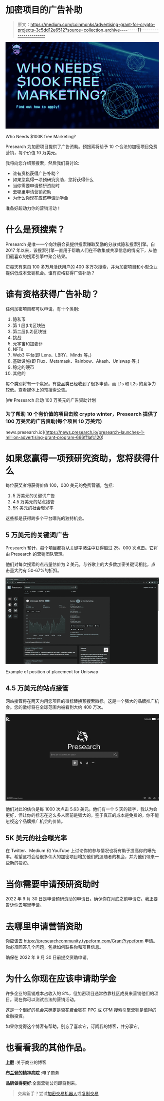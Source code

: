 # 加密项目的广告补助

> 原文：<https://medium.com/coinmonks/advertising-grant-for-crypto-projects-3c5dd12e6512?source=collection_archive---------11----------------------->

![](img/92640618d50089a264f7cc3fa4af9a75.png)

Who Needs $100K free Marketing?

Presearch 为加密项目提供了广告资助。预搜索将给予 10 个合法的加密项目免费营销，每个价值 10 万美元。

我将向您介绍预搜索，然后我们将讨论:

*   谁有资格获得广告补助？
*   如果您赢得一项预研究资助，您将获得什么
*   当你需要申请预研资助时
*   去哪里申请营销资助
*   为什么你现在应该申请助学金

准备好超动力你的营销活动！

# 什么是预搜索？

Presearch 是唯一一个向注册会员提供搜索赚取奖励的分散式隐私搜索引擎。自 2017 年以来，该搜索引擎一直用于帮助人们在不收集或共享信息的情况下，从他们最喜欢的搜索引擎中聚合结果。

它每天有来自 100 多万月活跃用户的 400 多万次搜索，并为加密项目和小型企业提供低成本营销机会。谁有资格获得广告补助？

# 谁有资格获得广告补助？

任何加密项目都可以申请。有十个类别:

1.  隐私币
2.  第 1 层(L1)区块链
3.  第二层(L2)区块链
4.  挑战
5.  元宇宙和加麦菲
6.  NFTs
7.  Web3 平台(即 Lens、LBRY、Minds 等。)
8.  基础设施(即 Flux、Metamask、Rainbow、Akash、Uniswap 等。)
9.  稳定的硬币
10.  其他的

每个类别将有一个赢家。有些品类已经收到了很多申请，而 L1s 和 L2s 的竞争力较低。查看媒体上的预搜索公告。

[](https://news.presearch.io/presearch-launches-1-million-advertising-grant-program-666ff1afc120) [## Presearch 启动 100 万美元的广告资助计划

### 为了帮助 10 个有价值的项目击败 crypto winter，Presearch 提供了 100 万美元的广告资助(每个项目 10 万美元)

news.presearch.io](https://news.presearch.io/presearch-launches-1-million-advertising-grant-program-666ff1afc120) 

# 如果您赢得一项预研究资助，您将获得什么

每位获奖者将获得价值 100，000 美元的免费营销，包括:

1.  5 万美元的关键词广告
2.  4.5 万美元的站点接管
3.  5K 美元的社会曝光率

这些都是获得跨多个平台曝光的独特机会。

## 5 万美元的关键词广告

Presearch 预计，每个项目都将从关键字赌注中获得超过 25，000 次点击。它将由 Presearch 的营销团队管理。

他们对每次搜索的点击量估价为 2 美元，与谷歌上的大多数加密关键词相比，点击量大约有 50-67%的折扣。

![](img/ee1ae294aad43e6c638c2e8cbe303dec.png)

Example of position of placement for Uniswap

## 4.5 万美元的站点接管

网站接管将在两天内用您项目的徽标替换预搜索徽标。这是一个强大的品牌推广机会。您的徽标将在全球范围内被看到大约 400 万次。

![](img/f3a907034f56297e7939ce4816ba62d7.png)

他们对此的估价是每 1000 次点击 5.63 美元。他们有一个 5 天的错字，我认为会更好，但让你的标志在这么多人面前是强大的。鉴于真正的成本是免费的，你不能忽视这个品牌推广机会的价值。

## 5K 美元的社会曝光率

在 Twitter、Medium 和 YouTube 上讨论你的参与情况也将有助于提高你的曝光率。希望这将会给很多伟大的加密项目增加他们的追随者的机会，并为他们带来一些新的投资。

# 当你需要申请预研资助时

2022 年 9 月 30 日是申请预研资助的申请日。确保你在月底之前申请它。我正要告诉你去哪里申请。

# 去哪里申请营销资助

你应该去 https://presearchcommunity.typeform.com/Grant?typeform 申请。你必须回答几个问题，包括如何联系你和项目信息。

确保在 2022 年 9 月 30 日前提交资助申请。

# 为什么你现在应该申请助学金

许多企业的营销成本占收入的 8%，但加密项目通常依靠社区成员来营销他们的项目。现在你可以测试合法的营销活动。

这是一个很好的机会来确定是否花费金钱在 PPC 或 CPM 搜索引擎营销是值得的金融投资。

如果你觉得这个博客有帮助，别忘了喜欢它，订阅我的博客，并分享它。

# 也看看我的其他作品。

[**上翻**](https://www.upflip.com/blog) :关于商业的博客

[**布兰登的精神病院**](https://brandonsinsanitorium.com/) :电子商务

**品牌做得更好**:全面营销公司即将到来。

> 交易新手？尝试[加密交易机器人](/coinmonks/crypto-trading-bot-c2ffce8acb2a)或[复制交易](/coinmonks/top-10-crypto-copy-trading-platforms-for-beginners-d0c37c7d698c)